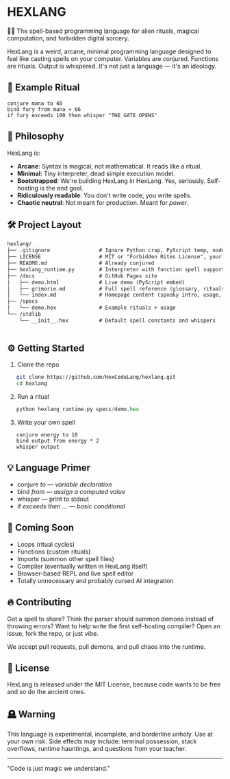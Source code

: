 HEXLANG
=======

🧙‍♂️ The spell-based programming language for alien rituals, magical computation, and forbidden digital sorcery.

HexLang is a weird, arcane, minimal programming language designed to feel like casting spells on your computer. Variables are conjured. Functions are rituals. Output is whispered. It's not just a language — it's an ideology.

📜 Example Ritual
-----------------
```
conjure mana to 40
bind fury from mana + 66
if fury exceeds 100 then whisper "THE GATE OPENS"
```
🧠 Philosophy
-------------

HexLang is:

- **Arcane**: Syntax is magical, not mathematical. It reads like a ritual.
- **Minimal**: Tiny interpreter, dead simple execution model.
- **Bootstrapped**: We're building HexLang in HexLang. Yes, seriously. Self-hosting is the end goal.
- **Ridiculously readable**: You don't write code, you write spells.
- **Chaotic neutral**: Not meant for production. Meant for *power*.

🛠 Project Layout
-----------------
```md
hexlang/
├── .gitignore                # Ignore Python crap, PyScript temp, node_modules, etc.
├── LICENSE                   # MIT or "Forbidden Rites License", your call
├── README.md                 # Already conjured
├── hexlang_runtime.py        # Interpreter with function spell support (TO BE UPDATED)
├── /docs                     # GitHub Pages site
│   ├── demo.html             # Live demo (PyScript embed)
│   ├── grimorie.md           # Full spell reference (glossary, rituals, stdlib)
│   └── index.md              # Homepage content (spooky intro, usage, guide)
├── /specs
│   └── demo.hex              # Example rituals + usage
└── /stdlib
    └── __init__.hex          # Default spell constants and whispers
  
```
⚙️ Getting Started
-------------------

1. Clone the repo
```bash
   git clone https://github.com/HexCodeLang/hexlang.git
   cd hexlang
```
2. Run a ritual
```python
   python hexlang_runtime.py specs/demo.hex
```
3. Write your own spell
```hex
   conjure energy to 10
   bind output from energy * 2
   whisper output
```
💡 Language Primer
-------------------

- conjure <var> to <value>          — variable declaration
- bind <var> from <expression>      — assign a computed value
- whisper <thing>                   — print to stdout
- if <var> exceeds <num> then ...   — basic conditional

🧪 Coming Soon
--------------

- Loops (ritual cycles)
- Functions (custom rituals)
- Imports (summon other spell files)
- Compiler (eventually written in HexLang itself)
- Browser-based REPL and live spell editor
- Totally unnecessary and probably cursed AI integration

🔥 Contributing
----------------

Got a spell to share? Think the parser should summon demons instead of throwing errors? Want to help write the first self-hosting compiler? Open an issue, fork the repo, or just vibe.

We accept pull requests, pull demons, and pull chaos into the runtime.

📖 License
-----------

HexLang is released under the MIT License, because code wants to be free and so do the ancient ones.

🪦 Warning
----------

This language is experimental, incomplete, and borderline unholy. Use at your own risk. Side effects may include: terminal possession, stack overflows, runtime hauntings, and questions from your teacher.

---

"Code is just magic we understand."
